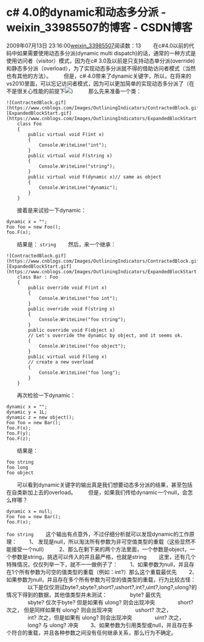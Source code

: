 # c# 4.0的dynamic和动态多分派 - weixin_33985507的博客 - CSDN博客
2009年07月13日 23:16:00[weixin_33985507](https://me.csdn.net/weixin_33985507)阅读数：13
　　在c#4.0以前的代码中如果需要使用动态多分派(dynamic multi dispatch)的话，通常的一种方式是使用访问者（visitor）模式，因为在c# 3.0及以前是只支持动态单分派(override)和静态多分派（overload），为了实现动态多分派就不得的借助访问者模式（当然也有其他的方法）。
　　但是，c# 4.0带来了dynamic关键字，所以，在将来的vs2010里面，可以忘记访问者模式，因为可以更加简单的实现动态多分派了（在不是很关心性能的前提下![](https://www.cnblogs.com/Emoticons/msn/regular_smile.gif)）
　　那么先来准备一个类：
```
![ContractedBlock.gif](https://www.cnblogs.com/Images/OutliningIndicators/ContractedBlock.gif)![ExpandedBlockStart.gif](https://www.cnblogs.com/Images/OutliningIndicators/ExpandedBlockStart.gif)Code
    class Foo
    {
        public virtual void F(int x)
        {
            Console.WriteLine("int");
        }
        public virtual void F(string x)
        {
            Console.WriteLine("string");
        }
        public virtual void F(dynamic x)// same as object
        {
            Console.WriteLine("dynamic");
        }
    }
```
　　接着是来试验一下dynamic：
```
dynamic x = "";
Foo foo = new Foo();
foo.F(x);
```
　　结果是：
`string`
　　然后，来一个继承：
```
![ContractedBlock.gif](https://www.cnblogs.com/Images/OutliningIndicators/ContractedBlock.gif)![ExpandedBlockStart.gif](https://www.cnblogs.com/Images/OutliningIndicators/ExpandedBlockStart.gif)Code
    class Bar : Foo
    {
        public override void F(int x)
        {
            Console.WriteLine("foo int");
        }
        public override void F(string x)
        {
            Console.WriteLine("foo string");
        }
        public override void F(object x)
        // Let's override the dynamic by object, and it seems ok.
        {
            Console.WriteLine("foo object");
        }
        public virtual void F(long x)
        // create a new overload
        {
            Console.WriteLine("foo long");
        }
    }
```
　　再次检验一下dynamic： 
```
dynamic x = "";
dynamic y = 1L;
dynamic z = new object();
Foo foo = new Bar();
foo.F(x);
foo.F(y);
foo.F(z);
```
　　结果是：
```
foo string
foo long
foo object
```
　　可以看到dynamic关键字的输出真是我们想要动态多分派的结果，甚至包括在自类新加上去的overload。
　　但是，如果我们传给dynamic一个null，会怎么样哪？
```
dynamic x = null;
Foo foo = new Bar();
foo.F(x);
```
`foo string`
　　这个输出有点意外，不过仔细分析就可以发现dynamic的工作原理：
　　1、 发现是null，所以淘汰所有参数为非可空值类型的重载（这些显然不能接受一个null）
　　2、那么在剩下来的两个方法里面，一个参数是object，一个参数是string，挑选可以传入的并且最严格，也就是string
　　这里，还有几个特殊情况，仅仅列举一下，就不一一做例子了：
　　1、如果参数为null，并且存在1个所有参数为可空的值类型的重载（例如：int?）那么这个重载最优先
　　2、如果参数为null，并且存在多个所有参数为可空的值类型的重载，行为比较古怪：
　　　　以下是仅仅测试byte?,sbyte?,short?,ushort?,int?,uint?,long?,ulong?的情况下得到的数据，其他值类型并未测试： 
　　　　byte? 最优先
　　　　sbyte? 仅次于byte? 但是如果有 ulong? 则会出现冲突
　　　　short? 次之， 但是同样如果有 ulong? 则会出现冲突
　　　　ushort? 次之，
　　　　int? 次之，但是如果有 ulong? 则会出现冲突
　　　　uint? 次之，
　　　　long? 与 ulong? 冲突 
　　3、如果参数为引用类型或null，并且存在多个符合的重载，并且各种参数之间没有任何继承关系，那么行为不确定。 

